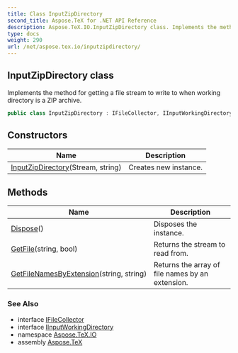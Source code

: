 ```yaml
---
title: Class InputZipDirectory
second_title: Aspose.TeX for .NET API Reference
description: Aspose.TeX.IO.InputZipDirectory class. Implements the method for getting a file stream to write to when working directory is a ZIP archive
type: docs
weight: 290
url: /net/aspose.tex.io/inputzipdirectory/
---
```

## InputZipDirectory class

Implements the method for getting a file stream to write to when working directory is a ZIP archive.

```csharp
public class InputZipDirectory : IFileCollector, IInputWorkingDirectory
```

## Constructors

| Name | Description |
| --- | --- |
| [InputZipDirectory](inputzipdirectory/)(Stream, string) | Creates new instance. |

## Methods

| Name | Description |
| --- | --- |
| [Dispose](../../aspose.tex.io/inputzipdirectory/dispose/)() | Disposes the instance. |
| [GetFile](../../aspose.tex.io/inputzipdirectory/getfile/)(string, bool) | Returns the stream to read from. |
| [GetFileNamesByExtension](../../aspose.tex.io/inputzipdirectory/getfilenamesbyextension/)(string, string) | Returns the array of file names by an extension. |

### See Also

* interface [IFileCollector](../ifilecollector/)
* interface [IInputWorkingDirectory](../iinputworkingdirectory/)
* namespace [Aspose.TeX.IO](../../aspose.tex.io/)
* assembly [Aspose.TeX](../../)


